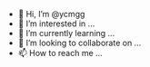 - 👋 Hi, I’m @ycmgg
- 👀 I’m interested in ...
- 🌱 I’m currently learning ...
- 💞️ I’m looking to collaborate on ...
- 📫 How to reach me ...

<!---
ycmgg/ycmgg is a ✨ special ✨ repository because its `README.md` (this file) appears on your GitHub profile.
You can click the Preview link to take a look at your changes.
--->
